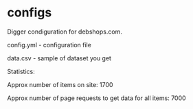 # configs
Digger condiguration for debshops.com.

config.yml - configuration file

data.csv - sample of dataset you get

Statistics:

Approx number of items on site: 1700

Approx number of page requests to get data for all items: 7000
